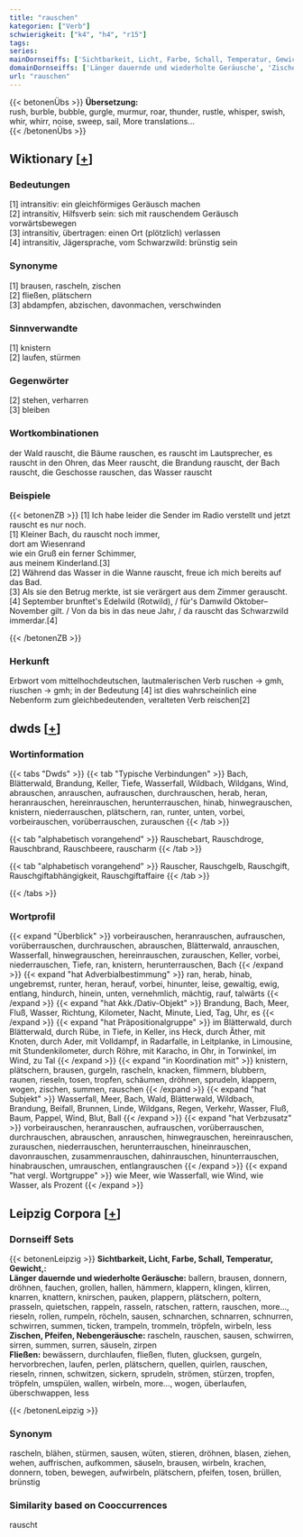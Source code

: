 ```yaml
---
title: "rauschen"
kategorien: ["Verb"]
schwierigkeit: ["k4", "h4", "r15"]
tags:
series:
mainDornseiffs: ['Sichtbarkeit, Licht, Farbe, Schall, Temperatur, Gewicht,']
domainDornseiffs: ['Länger dauernde und wiederholte Geräusche', 'Zischen, Pfeifen, Nebengeräusche', 'Fließen']
url: "rauschen"
---
```


{{< betonenÜbs >}}
**Übersetzung:**  
rush, burble, bubble, gurgle, murmur, roar, thunder, rustle, whisper, swish, whir, whirr, noise, sweep, sail, More translations...  
{{< /betonenÜbs >}}

## Wiktionary [[+](https://de.wiktionary.org/wiki/rauschen)]

### Bedeutungen
[1] intransitiv: ein gleichförmiges Geräusch machen  
[2] intransitiv, Hilfsverb sein: sich mit rauschendem Geräusch vorwärtsbewegen  
[3] intransitiv, übertragen: einen Ort (plötzlich) verlassen  
[4] intransitiv, Jägersprache, vom Schwarzwild: brünstig sein  

### Synonyme
[1] brausen, rascheln, zischen  
[2] fließen, plätschern  
[3] abdampfen, abzischen, davonmachen, verschwinden  

### Sinnverwandte
[1] knistern  
[2] laufen, stürmen  

### Gegenwörter
[2] stehen, verharren  
[3] bleiben  

### Wortkombinationen
der Wald rauscht, die Bäume rauschen, es rauscht im Lautsprecher, es rauscht in den Ohren, das Meer rauscht, die Brandung rauscht, der Bach rauscht, die Geschosse rauschen, das Wasser rauscht  

### Beispiele
{{< betonenZB >}}
[1] Ich habe leider die Sender im Radio verstellt und jetzt rauscht es nur noch.  
[1] Kleiner Bach, du rauscht noch immer,  
dort am Wiesenrand  
wie ein Gruß ein ferner Schimmer,  
aus meinem Kinderland.[3]  
[2] Während das Wasser in die Wanne rauscht, freue ich mich bereits auf das Bad.  
[3] Als sie den Betrug merkte, ist sie verärgert aus dem Zimmer gerauscht.  
[4] September brunftet's Edelwild (Rotwild), / für's Damwild Oktober–November gilt. / Von da bis in das neue Jahr, / da rauscht das Schwarzwild immerdar.[4]  

{{< /betonenZB >}}
### Herkunft
Erbwort vom mittelhochdeutschen, lautmalerischen Verb ruschen → gmh, riuschen → gmh; in der Bedeutung [4] ist dies wahrscheinlich eine Nebenform zum gleichbedeutenden, veralteten Verb reischen[2]  



## dwds [[+](https://www.dwds.de/wb/rauschen)]

### Wortinformation
{{< tabs "Dwds" >}}
{{< tab "Typische Verbindungen" >}}
Bach, Blätterwald, Brandung, Keller, Tiefe, Wasserfall, Wildbach, Wildgans, Wind, abrauschen, anrauschen, aufrauschen, durchrauschen, herab, heran, heranrauschen, hereinrauschen, herunterrauschen, hinab, hinwegrauschen, knistern, niederrauschen, plätschern, ran, runter, unten, vorbei, vorbeirauschen, vorüberrauschen, zurauschen
{{< /tab >}}

{{< tab "alphabetisch vorangehend" >}}
Rauschebart, Rauschdroge, Rauschbrand, Rauschbeere, rauscharm
{{< /tab >}}

{{< tab "alphabetisch vorangehend" >}}
Rauscher, Rauschgelb, Rauschgift, Rauschgiftabhängigkeit, Rauschgiftaffaire
{{< /tab >}}

{{< /tabs >}}

### Wortprofil
{{< expand "Überblick" >}} vorbeirauschen, heranrauschen, aufrauschen, vorüberrauschen, durchrauschen, abrauschen, Blätterwald, anrauschen, Wasserfall, hinwegrauschen, hereinrauschen, zurauschen, Keller, vorbei, niederrauschen, Tiefe, ran, knistern, herunterrauschen, Bach {{< /expand >}}
{{< expand "hat Adverbialbestimmung" >}} ran, herab, hinab, ungebremst, runter, heran, herauf, vorbei, hinunter, leise, gewaltig, ewig, entlang, hindurch, hinein, unten, vernehmlich, mächtig, rauf, talwärts {{< /expand >}}
{{< expand "hat Akk./Dativ-Objekt" >}} Brandung, Bach, Meer, Fluß, Wasser, Richtung, Kilometer, Nacht, Minute, Lied, Tag, Uhr, es {{< /expand >}}
{{< expand "hat Präpositionalgruppe" >}} im Blätterwald, durch Blätterwald, durch Rübe, in Tiefe, in Keller, ins Heck, durch Äther, mit Knoten, durch Ader, mit Volldampf, in Radarfalle, in Leitplanke, in Limousine, mit Stundenkilometer, durch Röhre, mit Karacho, in Ohr, in Torwinkel, im Wind, zu Tal {{< /expand >}}
{{< expand "in Koordination mit" >}} knistern, plätschern, brausen, gurgeln, rascheln, knacken, flimmern, blubbern, raunen, rieseln, tosen, tropfen, schäumen, dröhnen, sprudeln, klappern, wogen, zischen, summen, rauschen {{< /expand >}}
{{< expand "hat Subjekt" >}} Wasserfall, Meer, Bach, Wald, Blätterwald, Wildbach, Brandung, Beifall, Brunnen, Linde, Wildgans, Regen, Verkehr, Wasser, Fluß, Baum, Pappel, Wind, Blut, Ball {{< /expand >}}
{{< expand "hat Verbzusatz" >}} vorbeirauschen, heranrauschen, aufrauschen, vorüberrauschen, durchrauschen, abrauschen, anrauschen, hinwegrauschen, hereinrauschen, zurauschen, niederrauschen, herunterrauschen, hineinrauschen, davonrauschen, zusammenrauschen, dahinrauschen, hinunterrauschen, hinabrauschen, umrauschen, entlangrauschen {{< /expand >}}
{{< expand "hat vergl. Wortgruppe" >}} wie Meer, wie Wasserfall, wie Wind, wie Wasser, als Prozent {{< /expand >}}

## Leipzig Corpora [[+](https://corpora.uni-leipzig.de/en/res?word=rauschen&corpusId=deu_newscrawl-public_2018)]

### Dornseiff Sets
{{< betonenLeipzig >}}
**Sichtbarkeit, Licht, Farbe, Schall, Temperatur, Gewicht,:**  
**Länger dauernde und wiederholte Geräusche:** ballern, brausen, donnern, dröhnen, fauchen, grollen, hallen, hämmern, klappern, klingen, klirren, knarren, knattern, knirschen, pauken, plappern, plätschern, poltern, prasseln, quietschen, rappeln, rasseln, ratschen, rattern, rauschen, more..., rieseln, rollen, rumpeln, röcheln, sausen, schnarchen, schnarren, schnurren, schwirren, summen, ticken, trampeln, trommeln, tröpfeln, wirbeln, less  
**Zischen, Pfeifen, Nebengeräusche:** rascheln, rauschen, sausen, schwirren, sirren, summen, surren, säuseln, zirpen  
**Fließen:** bewässern, durchlaufen, fließen, fluten, glucksen, gurgeln, hervorbrechen, laufen, perlen, plätschern, quellen, quirlen, rauschen, rieseln, rinnen, schwitzen, sickern, sprudeln, strömen, stürzen, tropfen, tröpfeln, umspülen, wallen, wirbeln, more..., wogen, überlaufen, überschwappen, less  

{{< /betonenLeipzig >}}

### Synonym
rascheln, blähen, stürmen, sausen, wüten, stieren, dröhnen, blasen, ziehen, wehen, auffrischen, aufkommen, säuseln, brausen, wirbeln, krachen, donnern, toben, bewegen, aufwirbeln, plätschern, pfeifen, tosen, brüllen, brünstig


### Similarity based on Cooccurrences
rauscht

